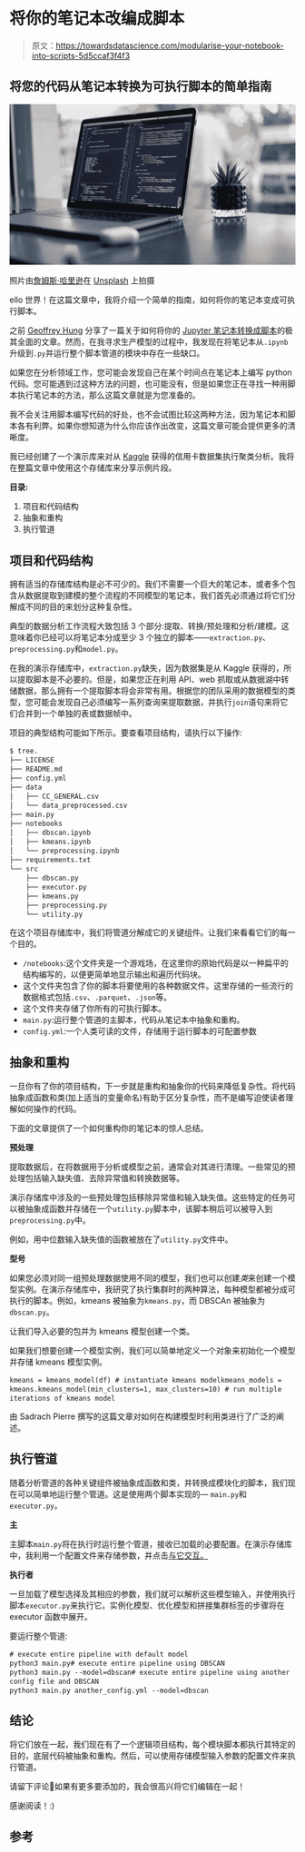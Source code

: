 # 将你的笔记本改编成脚本

> 原文：<https://towardsdatascience.com/modularise-your-notebook-into-scripts-5d5ccaf3f4f3>

## 将您的代码从笔记本转换为可执行脚本的简单指南

![](img/95f72ac58cf4721a0925dc9b8816de1a.png)

照片由[詹姆斯·哈里逊](https://unsplash.com/@jstrippa?utm_source=unsplash&utm_medium=referral&utm_content=creditCopyText)在 [Unsplash](https://unsplash.com/s/photos/python-code?utm_source=unsplash&utm_medium=referral&utm_content=creditCopyText) 上拍摄

ello 世界！在这篇文章中，我将介绍一个简单的指南，如何将你的笔记本变成可执行脚本。

之前 [Geoffrey Hung](https://medium.com/@geoffreyhung) 分享了一篇关于如何将你的 [Jupyter 笔记本转换成脚本](/from-jupyter-notebook-to-sc-582978d3c0c)的极其全面的文章。然而，在我寻求生产模型的过程中，我发现在将笔记本从`.ipynb`升级到`.py`并运行整个脚本管道的模块中存在一些缺口。

如果您在分析领域工作，您可能会发现自己在某个时间点在笔记本上编写 python 代码。您可能遇到过这种方法的问题，也可能没有，但是如果您正在寻找一种用脚本执行笔记本的方法，那么这篇文章就是为您准备的。

我不会关注用脚本编写代码的好处，也不会试图比较这两种方法，因为笔记本和脚本各有利弊。如果你想知道为什么你应该作出改变，这篇文章可能会提供更多的清晰度。

[](/5-reasons-why-you-should-switch-from-jupyter-notebook-to-scripts-cb3535ba9c95)  

我已经创建了一个演示库来对从 [Kaggle](https://www.kaggle.com/datasets/arjunbhasin2013/ccdata) 获得的信用卡数据集执行聚类分析。我将在整篇文章中使用这个存储库来分享示例片段。

**目录:**

1.  项目和代码结构
2.  抽象和重构
3.  执行管道

## 项目和代码结构

拥有适当的存储库结构是必不可少的。我们不需要一个巨大的笔记本，或者多个包含从数据提取到建模的整个流程的不同模型的笔记本，我们首先必须通过将它们分解成不同的目的来划分这种复杂性。

典型的数据分析工作流程大致包括 3 个部分:提取、转换/预处理和分析/建模。这意味着你已经可以将笔记本分成至少 3 个独立的脚本——`extraction.py`、`preprocessing.py`和`model.py`。

在我的演示存储库中，`extraction.py`缺失，因为数据集是从 Kaggle 获得的，所以提取脚本是不必要的。但是，如果您正在利用 API、web 抓取或从数据湖中转储数据，那么拥有一个提取脚本将会非常有用。根据您的团队采用的数据模型的类型，您可能会发现自己必须编写一系列查询来提取数据，并执行`join`语句来将它们合并到一个单独的表或数据帧中。

项目的典型结构可能如下所示。要查看项目结构，请执行以下操作:

```
$ tree.
├── LICENSE
├── README.md
├── config.yml
├── data
│   ├── CC_GENERAL.csv
│   └── data_preprocessed.csv
├── main.py
├── notebooks
│   ├── dbscan.ipynb
│   ├── kmeans.ipynb
│   └── preprocessing.ipynb
├── requirements.txt
└── src
    ├── dbscan.py
    ├── executor.py
    ├── kmeans.py
    ├── preprocessing.py
    └── utility.py
```

在这个项目存储库中，我们将管道分解成它的关键组件。让我们来看看它们的每一个目的。

*   `/notebooks`:这个文件夹是一个游戏场，在这里你的原始代码是以一种扁平的结构编写的，以便更简单地显示输出和遍历代码块。
*   这个文件夹包含了你的脚本将要使用的各种数据文件。这里存储的一些流行的数据格式包括`.csv`、`.parquet`、`.json`等。
*   这个文件夹存储了你所有的可执行脚本。
*   `main.py`:运行整个管道的主脚本，代码从笔记本中抽象和重构。
*   `config.yml`:一个人类可读的文件，存储用于运行脚本的可配置参数

## 抽象和重构

一旦你有了你的项目结构，下一步就是重构和抽象你的代码来降低复杂性。将代码抽象成函数和类(加上适当的变量命名)有助于区分复杂性，而不是编写迫使读者理解如何操作的代码。

下面的文章提供了一个如何重构你的笔记本的惊人总结。

[](https://www.thoughtworks.com/en-sg/insights/blog/coding-habits-data-scientists)  

**预处理**

提取数据后，在将数据用于分析或模型之前，通常会对其进行清理。一些常见的预处理包括输入缺失值、去除异常值和转换数据等。

演示存储库中涉及的一些预处理包括移除异常值和输入缺失值。这些特定的任务可以被抽象成函数并存储在一个`utility.py`脚本中，该脚本稍后可以被导入到`preprocessing.py`中。

例如，用中位数输入缺失值的函数被放在了`utility.py`文件中。

**型号**

如果您必须对同一组预处理数据使用不同的模型，我们也可以创建*类*来创建一个模型实例。在演示存储库中，我研究了执行集群时的两种算法，每种模型都被分成可执行的脚本。例如，kmeans 被抽象为`kmeans.py`，而 DBSCAn 被抽象为`dbscan.py`。

让我们导入必要的包并为 kmeans 模型创建一个类。

如果我们想要创建一个模型实例，我们可以简单地定义一个对象来初始化一个模型并存储 kmeans 模型实例。

```
kmeans = kmeans_model(df) # instantiate kmeans modelkmeans_models = kmeans.kmeans_model(min_clusters=1, max_clusters=10) # run multiple iterations of kmeans model
```

由 Sadrach Pierre 撰写的这篇文章对如何在构建模型时利用类进行了广泛的阐述。

[](/using-classes-for-machine-learning-2ed6c0713305)  

## 执行管道

随着分析管道的各种关键组件被抽象成函数和类，并转换成模块化的脚本，我们现在可以简单地运行整个管道。这是使用两个脚本实现的— `main.py`和`executor.py`。

**主**

主脚本`main.py`将在执行时运行整个管道，接收已加载的必要配置。在演示存储库中，我利用一个配置文件来存储参数，并点击[与它交互。](https://click.palletsprojects.com/en/8.1.x/)

**执行者**

一旦加载了模型选择及其相应的参数，我们就可以解析这些模型输入，并使用执行脚本`executor.py`来执行它。实例化模型、优化模型和拼接集群标签的步骤将在 executor 函数中展开。

要运行整个管道:

```
# execute entire pipeline with default model
python3 main.py# execute entire pipeline using DBSCAN
python3 main.py --model=dbscan# execute entire pipeline using another config file and DBSCAN
python3 main.py another_config.yml --model=dbscan
```

## 结论

将它们放在一起，我们现在有了一个逻辑项目结构，每个模块脚本都执行其特定的目的，底层代码被抽象和重构。然后，可以使用存储模型输入参数的配置文件来执行管道。

请留下评论💬如果有更多要添加的，我会很高兴将它们编辑在一起！

感谢阅读！:)

## 参考

[](/from-jupyter-notebook-to-sc-582978d3c0c)  [](/from-jupyter-notebook-to-deployment-a-straightforward-example-1838c203a437) 